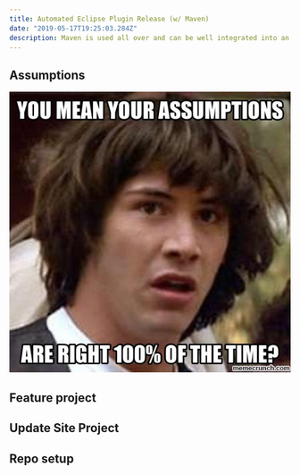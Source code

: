 ```yaml
---
title: Automated Eclipse Plugin Release (w/ Maven)
date: "2019-05-17T19:25:03.284Z"
description: Maven is used all over and can be well integrated into an eclispe based workflow. But Maven can be a total pain. That doesn't mean Maven isn't powerful. Below lies the steps for automated updatesite & release for existing eclipse plugins built with Maven.
---
```


## Assumptions

![Assumption Meme!](./assumption_meme.jpg)

## Feature project

## Update Site Project

## Repo setup
